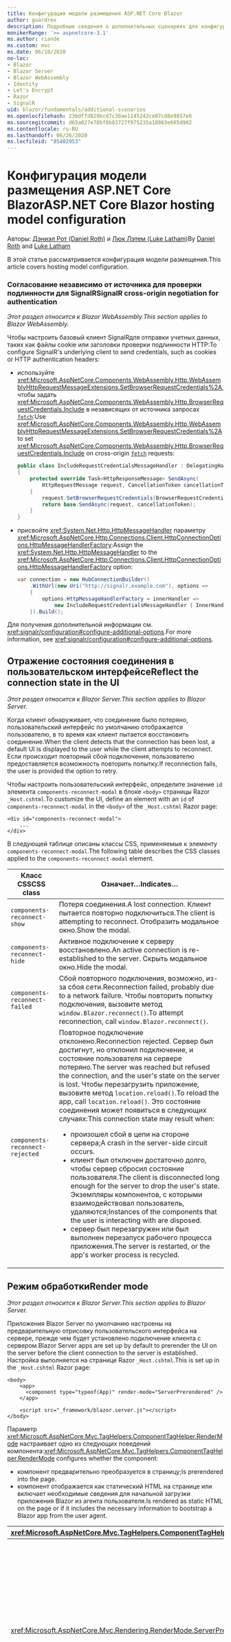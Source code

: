 ```yaml
---
title: Конфигурация модели размещения ASP.NET Core Blazor
author: guardrex
description: Подробные сведения о дополнительных сценариях для конфигурации модели размещения ASP.NET Core Blazor.
monikerRange: '>= aspnetcore-3.1'
ms.author: riande
ms.custom: mvc
ms.date: 06/10/2020
no-loc:
- Blazor
- Blazor Server
- Blazor WebAssembly
- Identity
- Let's Encrypt
- Razor
- SignalR
uid: blazor/fundamentals/additional-scenarios
ms.openlocfilehash: 236dffd829bcd7c30ae1145242ce07cd8e9857e6
ms.sourcegitcommit: d65a027e78bf0b83727f975235a18863e685d902
ms.contentlocale: ru-RU
ms.lasthandoff: 06/26/2020
ms.locfileid: "85402953"
---
```

# <a name="aspnet-core-blazor-hosting-model-configuration"></a><span data-ttu-id="6f360-103">Конфигурация модели размещения ASP.NET Core Blazor</span><span class="sxs-lookup"><span data-stu-id="6f360-103">ASP.NET Core Blazor hosting model configuration</span></span>

<span data-ttu-id="6f360-104">Авторы: [Дэниэл Рот (Daniel Roth)](https://github.com/danroth27) и [Люк Лэтем (Luke Latham)](https://github.com/guardrex)</span><span class="sxs-lookup"><span data-stu-id="6f360-104">By [Daniel Roth](https://github.com/danroth27) and [Luke Latham](https://github.com/guardrex)</span></span>

<span data-ttu-id="6f360-105">В этой статье рассматривается конфигурация модели размещения.</span><span class="sxs-lookup"><span data-stu-id="6f360-105">This article covers hosting model configuration.</span></span>

### <a name="signalr-cross-origin-negotiation-for-authentication"></a><span data-ttu-id="6f360-106">Согласование независимо от источника для проверки подлинности для SignalR</span><span class="sxs-lookup"><span data-stu-id="6f360-106">SignalR cross-origin negotiation for authentication</span></span>

<span data-ttu-id="6f360-107">*Этот раздел относится к Blazor WebAssembly.*</span><span class="sxs-lookup"><span data-stu-id="6f360-107">*This section applies to Blazor WebAssembly.*</span></span>

<span data-ttu-id="6f360-108">Чтобы настроить базовый клиент SignalRдля отправки учетных данных, таких как файлы cookie или заголовки проверки подлинности HTTP:</span><span class="sxs-lookup"><span data-stu-id="6f360-108">To configure SignalR's underlying client to send credentials, such as cookies or HTTP authentication headers:</span></span>

* <span data-ttu-id="6f360-109">используйте <xref:Microsoft.AspNetCore.Components.WebAssembly.Http.WebAssemblyHttpRequestMessageExtensions.SetBrowserRequestCredentials%2A>, чтобы задать <xref:Microsoft.AspNetCore.Components.WebAssembly.Http.BrowserRequestCredentials.Include> в независящих от источника запросах [`fetch`](https://developer.mozilla.org/docs/Web/API/Fetch_API/Using_Fetch):</span><span class="sxs-lookup"><span data-stu-id="6f360-109">Use <xref:Microsoft.AspNetCore.Components.WebAssembly.Http.WebAssemblyHttpRequestMessageExtensions.SetBrowserRequestCredentials%2A> to set <xref:Microsoft.AspNetCore.Components.WebAssembly.Http.BrowserRequestCredentials.Include> on cross-origin [`fetch`](https://developer.mozilla.org/docs/Web/API/Fetch_API/Using_Fetch) requests:</span></span>

  ```csharp
  public class IncludeRequestCredentialsMessageHandler : DelegatingHandler
  {
      protected override Task<HttpResponseMessage> SendAsync(
          HttpRequestMessage request, CancellationToken cancellationToken)
      {
          request.SetBrowserRequestCredentials(BrowserRequestCredentials.Include);
          return base.SendAsync(request, cancellationToken);
      }
  }
  ```

* <span data-ttu-id="6f360-110">присвойте <xref:System.Net.Http.HttpMessageHandler> параметру <xref:Microsoft.AspNetCore.Http.Connections.Client.HttpConnectionOptions.HttpMessageHandlerFactory>:</span><span class="sxs-lookup"><span data-stu-id="6f360-110">Assign the <xref:System.Net.Http.HttpMessageHandler> to the <xref:Microsoft.AspNetCore.Http.Connections.Client.HttpConnectionOptions.HttpMessageHandlerFactory> option:</span></span>

  ```csharp
  var connection = new HubConnectionBuilder()
      .WithUrl(new Uri("http://signalr.example.com"), options =>
      {
          options.HttpMessageHandlerFactory = innerHandler => 
              new IncludeRequestCredentialsMessageHandler { InnerHandler = innerHandler };
      }).Build();
  ```

<span data-ttu-id="6f360-111">Для получения дополнительной информации см. <xref:signalr/configuration#configure-additional-options>.</span><span class="sxs-lookup"><span data-stu-id="6f360-111">For more information, see <xref:signalr/configuration#configure-additional-options>.</span></span>

## <a name="reflect-the-connection-state-in-the-ui"></a><span data-ttu-id="6f360-112">Отражение состояния соединения в пользовательском интерфейсе</span><span class="sxs-lookup"><span data-stu-id="6f360-112">Reflect the connection state in the UI</span></span>

<span data-ttu-id="6f360-113">*Этот раздел относится к Blazor Server.*</span><span class="sxs-lookup"><span data-stu-id="6f360-113">*This section applies to Blazor Server.*</span></span>

<span data-ttu-id="6f360-114">Когда клиент обнаруживает, что соединение было потеряно, пользовательский интерфейс по умолчанию отображается пользователю, в то время как клиент пытается восстановить соединение.</span><span class="sxs-lookup"><span data-stu-id="6f360-114">When the client detects that the connection has been lost, a default UI is displayed to the user while the client attempts to reconnect.</span></span> <span data-ttu-id="6f360-115">Если происходит повторный сбой подключения, пользователю предоставляется возможность повторить попытку.</span><span class="sxs-lookup"><span data-stu-id="6f360-115">If reconnection fails, the user is provided the option to retry.</span></span>

<span data-ttu-id="6f360-116">Чтобы настроить пользовательский интерфейс, определите значение `id` элемента `components-reconnect-modal` в блоке `<body>` страницы Razor `_Host.cshtml`.</span><span class="sxs-lookup"><span data-stu-id="6f360-116">To customize the UI, define an element with an `id` of `components-reconnect-modal` in the `<body>` of the `_Host.cshtml` Razor page:</span></span>

```cshtml
<div id="components-reconnect-modal">
    ...
</div>
```

<span data-ttu-id="6f360-117">В следующей таблице описаны классы CSS, применяемые к элементу `components-reconnect-modal`.</span><span class="sxs-lookup"><span data-stu-id="6f360-117">The following table describes the CSS classes applied to the `components-reconnect-modal` element.</span></span>

| <span data-ttu-id="6f360-118">Класс CSS</span><span class="sxs-lookup"><span data-stu-id="6f360-118">CSS class</span></span>                       | <span data-ttu-id="6f360-119">Означает&hellip;</span><span class="sxs-lookup"><span data-stu-id="6f360-119">Indicates&hellip;</span></span> |
| ------------------------------- | ----------------- |
| `components-reconnect-show`     | <span data-ttu-id="6f360-120">Потеря соединения.</span><span class="sxs-lookup"><span data-stu-id="6f360-120">A lost connection.</span></span> <span data-ttu-id="6f360-121">Клиент пытается повторно подключиться.</span><span class="sxs-lookup"><span data-stu-id="6f360-121">The client is attempting to reconnect.</span></span> <span data-ttu-id="6f360-122">Отобразить модальное окно.</span><span class="sxs-lookup"><span data-stu-id="6f360-122">Show the modal.</span></span> |
| `components-reconnect-hide`     | <span data-ttu-id="6f360-123">Активное подключение к серверу восстановлено.</span><span class="sxs-lookup"><span data-stu-id="6f360-123">An active connection is re-established to the server.</span></span> <span data-ttu-id="6f360-124">Скрыть модальное окно.</span><span class="sxs-lookup"><span data-stu-id="6f360-124">Hide the modal.</span></span> |
| `components-reconnect-failed`   | <span data-ttu-id="6f360-125">Сбой повторного подключения, возможно, из-за сбоя сети.</span><span class="sxs-lookup"><span data-stu-id="6f360-125">Reconnection failed, probably due to a network failure.</span></span> <span data-ttu-id="6f360-126">Чтобы повторить попытку подключения, вызовите метод `window.Blazor.reconnect()`.</span><span class="sxs-lookup"><span data-stu-id="6f360-126">To attempt reconnection, call `window.Blazor.reconnect()`.</span></span> |
| `components-reconnect-rejected` | <span data-ttu-id="6f360-127">Повторное подключение отклонено.</span><span class="sxs-lookup"><span data-stu-id="6f360-127">Reconnection rejected.</span></span> <span data-ttu-id="6f360-128">Сервер был достигнут, но отклонил подключение, и состояние пользователя на сервере потеряно.</span><span class="sxs-lookup"><span data-stu-id="6f360-128">The server was reached but refused the connection, and the user's state on the server is lost.</span></span> <span data-ttu-id="6f360-129">Чтобы перезагрузить приложение, вызовите метод `location.reload()`.</span><span class="sxs-lookup"><span data-stu-id="6f360-129">To reload the app, call `location.reload()`.</span></span> <span data-ttu-id="6f360-130">Это состояние соединения может появиться в следующих случаях:</span><span class="sxs-lookup"><span data-stu-id="6f360-130">This connection state may result when:</span></span><ul><li><span data-ttu-id="6f360-131">произошел сбой в цепи на стороне сервера;</span><span class="sxs-lookup"><span data-stu-id="6f360-131">A crash in the server-side circuit occurs.</span></span></li><li><span data-ttu-id="6f360-132">клиент был отключен достаточно долго, чтобы сервер сбросил состояние пользователя.</span><span class="sxs-lookup"><span data-stu-id="6f360-132">The client is disconnected long enough for the server to drop the user's state.</span></span> <span data-ttu-id="6f360-133">Экземпляры компонентов, с которыми взаимодействовал пользователь, удаляются;</span><span class="sxs-lookup"><span data-stu-id="6f360-133">Instances of the components that the user is interacting with are disposed.</span></span></li><li><span data-ttu-id="6f360-134">сервер был перезагружен или был выполнен перезапуск рабочего процесса приложения.</span><span class="sxs-lookup"><span data-stu-id="6f360-134">The server is restarted, or the app's worker process is recycled.</span></span></li></ul> |

## <a name="render-mode"></a><span data-ttu-id="6f360-135">Режим обработки</span><span class="sxs-lookup"><span data-stu-id="6f360-135">Render mode</span></span>

<span data-ttu-id="6f360-136">*Этот раздел относится к Blazor Server.*</span><span class="sxs-lookup"><span data-stu-id="6f360-136">*This section applies to Blazor Server.*</span></span>

<span data-ttu-id="6f360-137">Приложения Blazor Server по умолчанию настроены на предварительную отрисовку пользовательского интерфейса на сервере, прежде чем будет установлено подключение клиента с сервером.</span><span class="sxs-lookup"><span data-stu-id="6f360-137">Blazor Server apps are set up by default to prerender the UI on the server before the client connection to the server is established.</span></span> <span data-ttu-id="6f360-138">Настройка выполняется на странице Razor `_Host.cshtml`.</span><span class="sxs-lookup"><span data-stu-id="6f360-138">This is set up in the `_Host.cshtml` Razor page:</span></span>

```cshtml
<body>
    <app>
      <component type="typeof(App)" render-mode="ServerPrerendered" />
    </app>

    <script src="_framework/blazor.server.js"></script>
</body>
```

<span data-ttu-id="6f360-139">Параметр <xref:Microsoft.AspNetCore.Mvc.TagHelpers.ComponentTagHelper.RenderMode> настраивает одно из следующих поведений компонента:</span><span class="sxs-lookup"><span data-stu-id="6f360-139"><xref:Microsoft.AspNetCore.Mvc.TagHelpers.ComponentTagHelper.RenderMode> configures whether the component:</span></span>

* <span data-ttu-id="6f360-140">компонент предварительно преобразуется в страницу;</span><span class="sxs-lookup"><span data-stu-id="6f360-140">Is prerendered into the page.</span></span>
* <span data-ttu-id="6f360-141">компонент отображается как статический HTML на странице или включает необходимые сведения для начальной загрузки приложения Blazor из агента пользователя.</span><span class="sxs-lookup"><span data-stu-id="6f360-141">Is rendered as static HTML on the page or if it includes the necessary information to bootstrap a Blazor app from the user agent.</span></span>

| <xref:Microsoft.AspNetCore.Mvc.TagHelpers.ComponentTagHelper.RenderMode> | <span data-ttu-id="6f360-142">Описание</span><span class="sxs-lookup"><span data-stu-id="6f360-142">Description</span></span> |
| --- | --- |
| <xref:Microsoft.AspNetCore.Mvc.Rendering.RenderMode.ServerPrerendered> | <span data-ttu-id="6f360-143">Преобразует компонент в статический HTML и включает метку приложения Blazor Server.</span><span class="sxs-lookup"><span data-stu-id="6f360-143">Renders the component into static HTML and includes a marker for a Blazor Server app.</span></span> <span data-ttu-id="6f360-144">При запуске пользовательского агента эта метка используется для начальной загрузки приложения Blazor.</span><span class="sxs-lookup"><span data-stu-id="6f360-144">When the user-agent starts, this marker is used to bootstrap a Blazor app.</span></span> |
| <xref:Microsoft.AspNetCore.Mvc.Rendering.RenderMode.Server> | <span data-ttu-id="6f360-145">Отображает метку приложения Blazor Server.</span><span class="sxs-lookup"><span data-stu-id="6f360-145">Renders a marker for a Blazor Server app.</span></span> <span data-ttu-id="6f360-146">Выходные данные компонента не включаются.</span><span class="sxs-lookup"><span data-stu-id="6f360-146">Output from the component isn't included.</span></span> <span data-ttu-id="6f360-147">При запуске пользовательского агента эта метка используется для начальной загрузки приложения Blazor.</span><span class="sxs-lookup"><span data-stu-id="6f360-147">When the user-agent starts, this marker is used to bootstrap a Blazor app.</span></span> |
| <xref:Microsoft.AspNetCore.Mvc.Rendering.RenderMode.Static> | <span data-ttu-id="6f360-148">Преобразует компонент в статический HTML.</span><span class="sxs-lookup"><span data-stu-id="6f360-148">Renders the component into static HTML.</span></span> |

<span data-ttu-id="6f360-149">Отрисовка компонентов сервера из статической HTML-страницы не поддерживается.</span><span class="sxs-lookup"><span data-stu-id="6f360-149">Rendering server components from a static HTML page isn't supported.</span></span>

## <a name="configure-the-signalr-client-for-blazor-server-apps"></a><span data-ttu-id="6f360-150">Настройка клиента SignalR для приложений Blazor Server</span><span class="sxs-lookup"><span data-stu-id="6f360-150">Configure the SignalR client for Blazor Server apps</span></span>

<span data-ttu-id="6f360-151">*Этот раздел относится к Blazor Server.*</span><span class="sxs-lookup"><span data-stu-id="6f360-151">*This section applies to Blazor Server.*</span></span>

<span data-ttu-id="6f360-152">Иногда необходимо настроить клиент SignalR, используемый приложениями Blazor Server.</span><span class="sxs-lookup"><span data-stu-id="6f360-152">Sometimes, you need to configure the SignalR client used by Blazor Server apps.</span></span> <span data-ttu-id="6f360-153">Например, может потребоваться настроить ведение журнала на клиенте SignalR для диагностики проблемы с подключением.</span><span class="sxs-lookup"><span data-stu-id="6f360-153">For example, you might want to configure logging on the SignalR client to diagnose a connection issue.</span></span>

<span data-ttu-id="6f360-154">Чтобы настроить клиент SignalR в файле `Pages/_Host.cshtml`, сделайте следующее:</span><span class="sxs-lookup"><span data-stu-id="6f360-154">To configure the SignalR client in the `Pages/_Host.cshtml` file:</span></span>

* <span data-ttu-id="6f360-155">добавьте атрибут `autostart="false"` в тег `<script>` для сценария `blazor.server.js`;</span><span class="sxs-lookup"><span data-stu-id="6f360-155">Add an `autostart="false"` attribute to the `<script>` tag for the `blazor.server.js` script.</span></span>
* <span data-ttu-id="6f360-156">вызовите `Blazor.start` и передайте объект конфигурации, указывающий построитель SignalR.</span><span class="sxs-lookup"><span data-stu-id="6f360-156">Call `Blazor.start` and pass in a configuration object that specifies the SignalR builder.</span></span>

```html
<script src="_framework/blazor.server.js" autostart="false"></script>
<script>
  Blazor.start({
    configureSignalR: function (builder) {
      builder.configureLogging("information"); // LogLevel.Information
    }
  });
</script>
```

## <a name="additional-resources"></a><span data-ttu-id="6f360-157">Дополнительные ресурсы</span><span class="sxs-lookup"><span data-stu-id="6f360-157">Additional resources</span></span>

* <xref:fundamentals/logging/index>
